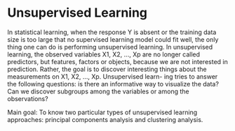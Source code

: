 # Unsupervised Learning

In statistical learning, when the response Y is absent or the training data size is too large that no supervised learning model could fit well, the only thing one can do is performing unsupervised learning. In unsupervised learning, the observed variables X1, X2, ..., Xp are no longer called predictors, but features, factors or objects, because we are not interested in prediction. Rather, the goal is to discover interesting things about the measurements on X1, X2, ..., Xp. Unsupervised learn- ing tries to answer the following questions: is there an informative way to visualize the data? Can we discover subgroups among the variables or among the observations?

Main goal: To know two particular types of unsupervised learning approaches: principal components analysis and clustering analysis.
